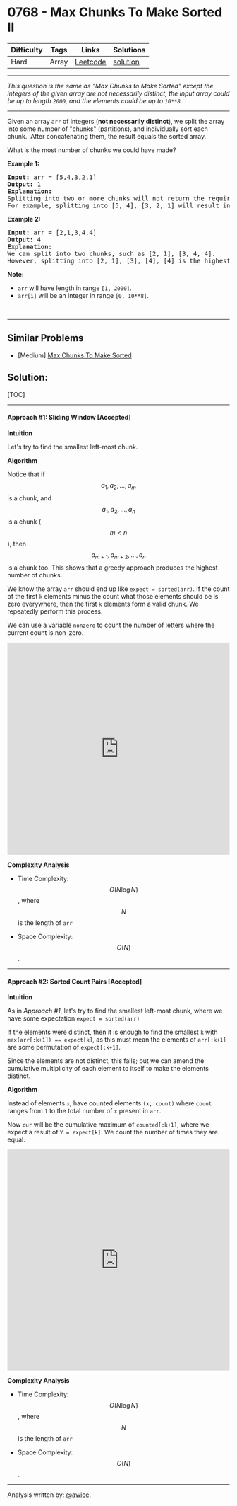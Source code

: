 # 0768 - Max Chunks To Make Sorted II

Difficulty  | Tags | Links | Solutions
----------- | ---- | ----- | -----
Hard | Array | [Leetcode](https://leetcode.com/problems/max-chunks-to-make-sorted-ii) | [solution](https://leetcode.com/problems/max-chunks-to-make-sorted-ii/solution/)


-----------

<p><em>This question is the same as &quot;Max Chunks to Make Sorted&quot; except the integers of the given array are not necessarily distinct, the input array could be up to length <code>2000</code>, and the elements could be up to <code>10**8</code>.</em></p>

<hr />

<p>Given an array <code>arr</code> of integers (<strong>not necessarily distinct</strong>), we split the array into some number of &quot;chunks&quot; (partitions), and individually sort each chunk.&nbsp; After concatenating them,&nbsp;the result equals the sorted array.</p>

<p>What is the most number of chunks we could have made?</p>

<p><strong>Example 1:</strong></p>

<pre>
<strong>Input:</strong> arr = [5,4,3,2,1]
<strong>Output:</strong> 1
<strong>Explanation:</strong>
Splitting into two or more chunks will not return the required result.
For example, splitting into [5, 4], [3, 2, 1] will result in [4, 5, 1, 2, 3], which isn&#39;t sorted.
</pre>

<p><strong>Example 2:</strong></p>

<pre>
<strong>Input:</strong> arr = [2,1,3,4,4]
<strong>Output:</strong> 4
<strong>Explanation:</strong>
We can split into two chunks, such as [2, 1], [3, 4, 4].
However, splitting into [2, 1], [3], [4], [4] is the highest number of chunks possible.
</pre>

<p><strong>Note:</strong></p>

<ul>
	<li><code>arr</code> will have length in range <code>[1, 2000]</code>.</li>
	<li><code>arr[i]</code> will be an integer in range <code>[0, 10**8]</code>.</li>
</ul>

<p>&nbsp;</p>


-----------


## Similar Problems

- [Medium] [Max Chunks To Make Sorted](max-chunks-to-make-sorted)




## Solution:

[TOC]

---
#### Approach #1: Sliding Window [Accepted]

**Intuition**

Let's try to find the smallest left-most chunk.

**Algorithm**

Notice that if $$a_1, a_2, \dots, a_m$$ is a chunk, and $$a_1, a_2, \dots, a_n$$ is a chunk ($$m < n$$), then $$a_{m+1}, a_{m+2}, \dots, a_n$$ is a chunk too.  This shows that a greedy approach produces the highest number of chunks.

We know the array `arr` should end up like `expect = sorted(arr)`.  If the count of the first `k` elements minus the count what those elements should be is zero everywhere, then the first `k` elements form a valid chunk.  We repeatedly perform this process.

We can use a variable `nonzero` to count the number of letters where the current count is non-zero.

<iframe src="https://leetcode.com/playground/B8GKxQrY/shared" frameBorder="0" width="100%" height="480" name="B8GKxQrY"></iframe>

**Complexity Analysis**

* Time Complexity: $$O(N \log N)$$, where $$N$$ is the length of `arr`

* Space Complexity: $$O(N)$$.

---
#### Approach #2: Sorted Count Pairs [Accepted]

**Intuition**

As in *Approach #1*, let's try to find the smallest left-most chunk, where we have some expectation `expect = sorted(arr)`

If the elements were distinct, then it is enough to find the smallest `k` with `max(arr[:k+1]) == expect[k]`, as this must mean the elements of `arr[:k+1]` are some permutation of `expect[:k+1]`.

Since the elements are not distinct, this fails; but we can amend the cumulative multiplicity of each element to itself to make the elements distinct.

**Algorithm**

Instead of elements `x`, have counted elements `(x, count)` where `count` ranges from `1` to the total number of `x` present in `arr`.

Now `cur` will be the cumulative maximum of `counted[:k+1]`, where we expect a result of `Y = expect[k]`.  We count the number of times they are equal.

<iframe src="https://leetcode.com/playground/jLmjinpa/shared" frameBorder="0" width="100%" height="500" name="jLmjinpa"></iframe>

**Complexity Analysis**

* Time Complexity: $$O(N \log N)$$, where $$N$$ is the length of `arr`

* Space Complexity: $$O(N)$$.

---

Analysis written by: [@awice](https://leetcode.com/awice).
